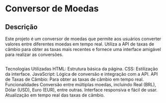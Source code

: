 # Conversor de Moedas

## Descrição
Este projeto é um conversor de moedas que permite aos usuários converter valores entre diferentes moedas em tempo real. Utiliza a API de taxas de câmbio para obter as taxas mais recentes e fornece uma interface amigável para realizar as conversões.

##
Tecnologias Utilizadas
HTML: Estrutura básica da página.
CSS: Estilização da interface.
JavaScript: Lógica de conversão e integração com a API.
API de Taxas de Câmbio: Para obter as taxas de câmbio em tempo real.
Funcionalidades
Conversão entre múltiplas moedas, incluindo Real (BRL), Dólar (USD), Euro (EUR), entre outras.
Interface responsiva e fácil de usar.
Atualização em tempo real das taxas de câmbio.
